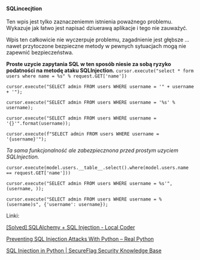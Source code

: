 #### SQLincecjtion

Ten wpis jest tylko zaznaczeniemm istnienia poważnego problemu.
Wykazuje jak łatwo jest napisać dziuerawą aplikacje i tego nie zauważyć.

Wpis ten całkowicie nie wyczerpuje problemu, zagadnienie jest głębsze ... nawet przytoczone bezpieczne metody w pewnych sytuacjach mogą nie zapewnić bezpieczeństwa.


**Proste uzycie zapytania SQL w ten sposób niesie za sobą ryzyko podatności na metodę ataku SQLInjection.**
`cursor.execute("select * form users where name = %s" % request.GET['name'])`

`cursor.execute("SELECT admin FROM users WHERE username = '" + username + '");`

`cursor.execute("SELECT admin FROM users WHERE username = '%s' % username);`

`cursor.execute("SELECT admin FROM users WHERE username = '{}'".format(username));`

`cursor.execute(f"SELECT admin FROM users WHERE username = '{username}'");`

*Ta sama funkcjonalność ale zabezpiecznona przed prostym uzyciem SQLInjection.*

`cursor.execute(model.users.__table__.select().where(model.users.name == request.GET['name']))`

`cursor.execute("SELECT admin FROM users WHERE username = %s'", (username, ));`

`cursor.execute("SELECT admin FROM users WHERE username = %(username)s", {'username': username});`


Linki:

[[Solved] SQLAlchemy + SQL Injection - Local Coder](https://localcoder.org/sqlalchemy-sql-injection)

[Preventing SQL Injection Attacks With Python – Real Python](https://realpython.com/prevent-python-sql-injection/)

[SQL Injection in Python | SecureFlag Security Knowledge Base](https://knowledge-base.secureflag.com/vulnerabilities/sql_injection/sql_injection_python.html)

